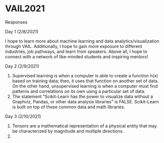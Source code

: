 # VAIL2021

Responses

Day 1 (2/8/2021)

I hope to learn more about machine learning and data analytics/visualization through VAIL. Additionally, I hope to gain more exposure to different industries, job pathways, and learn from speakers. Above all, I hope to connect with a network of like-minded students and inspiring mentors!

Day 2 (2/9/2021)
1. Supervised learning is when a computer is able to create a function h(x) based on training data; then, it uses that function on another set of data. On the other hand, unsupervised learning is when a computer must find patterns and correlations on its own using a particular set of data.
2. The statement "Scikit-Learn has the power to visualize data without a Graphviz, Pandas, or other data analysis libraries" is FALSE. Scikit-Learn is built on top of these common data and math libraries.

Day 3 (2/10/2021)
1. Tensors are a mathematical representation of a physical entity that may be characterized by magnitude and multiple directions.
2. 
